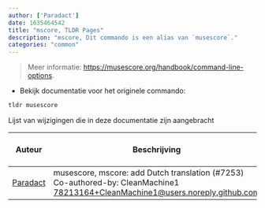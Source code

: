 ```yaml
---
author: ['Paradact']
date: 1635464542
title: "mscore, TLDR Pages"
description: "mscore, Dit commando is een alias van `musescore`."
categories: "common"
---
```

> Meer informatie: <https://musescore.org/handbook/command-line-options>.

- Bekijk documentatie voor het originele commando:

```bash
tldr musescore
```
Lijst van wijzigingen die in deze documentatie zijn aangebracht


Auteur | Beschrijving | ISO 8601 datum formaat | Link naar GitHub
------|-----|-----|-----
[Paradact](mailto:44441385+Paradact@users.noreply.github.com) | musescore, mscore: add Dutch translation (#7253) Co-authored-by: CleanMachine1 <78213164+CleanMachine1@users.noreply.github.com> | 2021-10-29T01:42:22 | [f28ae0118173](https://github.com/tldr-pages/tldr/commit/f28ae0118173be8c85f8a21e929fcd9a869f035c)

